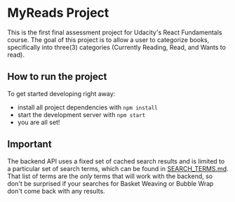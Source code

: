 # MyReads Project


This is the first final assessment project for Udacity's React Fundamentals course. The goal of this project is to allow a user to categorize books, specifically into three(3) categories (Currently Reading, Read, and Wants to read).

## How to run the project

To get started developing right away:

* install all project dependencies with `npm install`
* start the development server with `npm start`
* you are all set!


## Important
The backend API uses a fixed set of cached search results and is limited to a particular set of search terms, which can be found in [SEARCH_TERMS.md](SEARCH_TERMS.md). That list of terms are the _only_ terms that will work with the backend, so don't be surprised if your searches for Basket Weaving or Bubble Wrap don't come back with any results.


